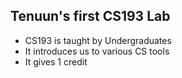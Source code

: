 ## Tenuun's first CS193 Lab

* CS193 is taught by Undergraduates
* It introduces us to various CS tools
* It gives 1 credit
